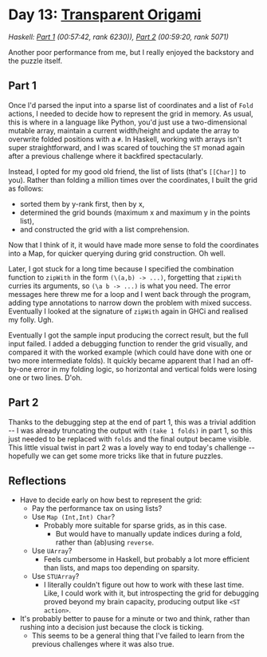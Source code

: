 # Day 13: [Transparent Origami](https://adventofcode.com/2021/day/13)
*Haskell: [Part 1](https://github.com/DestyNova/advent_of_code_2021/blob/main/day13/Part1.hs) (00:57:42, rank 6230)), [Part 2](https://github.com/DestyNova/advent_of_code_2021/blob/main/day13/Part2.hs) (00:59:20, rank 5071)*

Another poor performance from me, but I really enjoyed the backstory and the puzzle itself.

## Part 1

Once I'd parsed the input into a sparse list of coordinates and a list of `Fold` actions, I needed to decide how to represent the grid in memory. As usual, this is where in a language like Python, you'd just use a two-dimensional mutable array, maintain a current width/height and update the array to overwrite folded positions with a `#`.
In Haskell, working with arrays isn't super straightforward, and I was scared of touching the `ST` monad again after a previous challenge where it backfired spectacularly.

Instead, I opted for my good old friend, the list of lists (that's `[[Char]]` to you). Rather than folding a million times over the coordinates, I built the grid as follows:

* sorted them by y-rank first, then by x,
* determined the grid bounds (maximum x and maximum y in the points list),
* and constructed the grid with a list comprehension.

Now that I think of it, it would have made more sense to fold the coordinates into a Map, for quicker querying during grid construction. Oh well.

Later, I got stuck for a long time because I specified the combination function to `zipWith` in the form `(\(a,b) -> ...)`, forgetting that `zipWith` curries its arguments, so `(\a b -> ...)` is what you need. The error messages here threw me for a loop and I went back through the program, adding type annotations to narrow down the problem with mixed success. Eventually I looked at the signature of `zipWith` again in GHCi and realised my folly. Ugh.

Eventually I got the sample input producing the correct result, but the full input failed. I added a debugging function to render the grid visually, and compared it with the worked example (which could have done with one or two more intermediate folds). It quickly became apparent that I had an off-by-one error in my folding logic, so horizontal and vertical folds were losing one or two lines. D'oh.

## Part 2

Thanks to the debugging step at the end of part 1, this was a trivial addition -- I was already truncating the output with `(take 1 folds)` in part 1, so this just needed to be replaced with `folds` and the final output became visible. This little visual twist in part 2 was a lovely way to end today's challenge -- hopefully we can get some more tricks like that in future puzzles.

## Reflections

* Have to decide early on how best to represent the grid:
  * Pay the performance tax on using lists?
  * Use `Map (Int,Int) Char`?
    * Probably more suitable for sparse grids, as in this case.
      * But would have to manually update indices during a fold, rather than (ab)using `reverse`.
  * Use `UArray`?
    * Feels cumbersome in Haskell, but probably a lot more efficient than lists, and maps too depending on sparsity.
  * Use `STUArray`?
    * I literally couldn't figure out how to work with these last time. Like, I could work with it, but introspecting the grid for debugging proved beyond my brain capacity, producing output like `<ST action>`.
* It's probably better to pause for a minute or two and think, rather than rushing into a decision just because the clock is ticking.
  * This seems to be a general thing that I've failed to learn from the previous challenges where it was also true.
